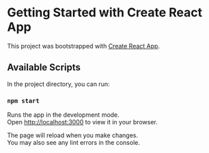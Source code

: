 # Getting Started with Create React App

This project was bootstrapped with [Create React App](https://github.com/dheeraj507/Albums-list-React-app.git).

## Available Scripts

In the project directory, you can run:

### `npm start`

Runs the app in the development mode.\
Open [http://localhost:3000](http://localhost:3000) to view it in your browser.

The page will reload when you make changes.\
You may also see any lint errors in the console.

